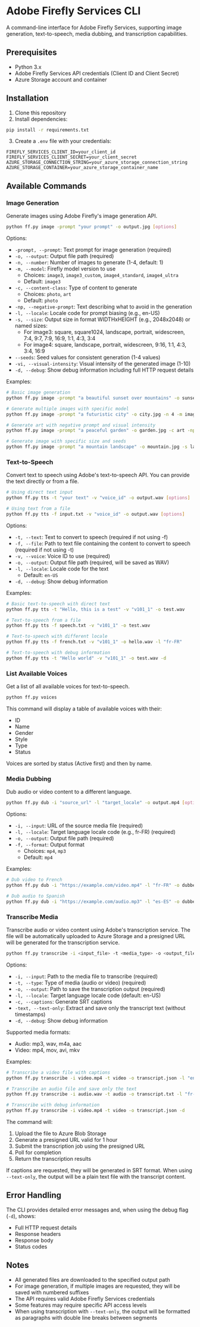 # Adobe Firefly Services CLI

A command-line interface for Adobe Firefly Services, supporting image generation, text-to-speech, media dubbing, and transcription capabilities.

## Prerequisites

- Python 3.x
- Adobe Firefly Services API credentials (Client ID and Client Secret)
- Azure Storage account and container

## Installation

1. Clone this repository
2. Install dependencies:
```bash
pip install -r requirements.txt
```
3. Create a `.env` file with your credentials:
```
FIREFLY_SERVICES_CLIENT_ID=your_client_id
FIREFLY_SERVICES_CLIENT_SECRET=your_client_secret
AZURE_STORAGE_CONNECTION_STRING=your_azure_storage_connection_string
AZURE_STORAGE_CONTAINER=your_azure_storage_container_name
```

## Available Commands

### Image Generation

Generate images using Adobe Firefly's image generation API.

```bash
python ff.py image -prompt "your prompt" -o output.jpg [options]
```

Options:
- `-prompt, --prompt`: Text prompt for image generation (required)
- `-o, --output`: Output file path (required)
- `-n, --number`: Number of images to generate (1-4, default: 1)
- `-m, --model`: Firefly model version to use
  - Choices: `image3`, `image3_custom`, `image4_standard`, `image4_ultra`
  - Default: `image3`
- `-c, --content-class`: Type of content to generate
  - Choices: `photo`, `art`
  - Default: `photo`
- `-np, --negative-prompt`: Text describing what to avoid in the generation
- `-l, --locale`: Locale code for prompt biasing (e.g., en-US)
- `-s, --size`: Output size in format WIDTHxHEIGHT (e.g., 2048x2048) or named sizes:
  - For image3: square, square1024, landscape, portrait, widescreen, 7:4, 9:7, 7:9, 16:9, 1:1, 4:3, 3:4
  - For image4: square, landscape, portrait, widescreen, 9:16, 1:1, 4:3, 3:4, 16:9
- `--seeds`: Seed values for consistent generation (1-4 values)
- `-vi, --visual-intensity`: Visual intensity of the generated image (1-10)
- `-d, --debug`: Show debug information including full HTTP request details

Examples:
```bash
# Basic image generation
python ff.py image -prompt "a beautiful sunset over mountains" -o sunset.jpg

# Generate multiple images with specific model
python ff.py image -prompt "a futuristic city" -o city.jpg -n 4 -m image4_ultra

# Generate art with negative prompt and visual intensity
python ff.py image -prompt "a peaceful garden" -o garden.jpg -c art -np "no people, no buildings" -vi 8

# Generate image with specific size and seeds
python ff.py image -prompt "a mountain landscape" -o mountain.jpg -s landscape --seeds 12345 67890
```

### Text-to-Speech

Convert text to speech using Adobe's text-to-speech API. You can provide the text directly or from a file.

```bash
# Using direct text input
python ff.py tts -t "your text" -v "voice_id" -o output.wav [options]

# Using text from a file
python ff.py tts -f input.txt -v "voice_id" -o output.wav [options]
```

Options:
- `-t, --text`: Text to convert to speech (required if not using -f)
- `-f, --file`: Path to text file containing the content to convert to speech (required if not using -t)
- `-v, --voice`: Voice ID to use (required)
- `-o, --output`: Output file path (required, will be saved as WAV)
- `-l, --locale`: Locale code for the text
  - Default: `en-US`
- `-d, --debug`: Show debug information

Examples:
```bash
# Basic text-to-speech with direct text
python ff.py tts -t "Hello, this is a test" -v "v101_1" -o test.wav

# Text-to-speech from a file
python ff.py tts -f speech.txt -v "v101_1" -o test.wav

# Text-to-speech with different locale
python ff.py tts -f french.txt -v "v101_1" -o hello.wav -l "fr-FR"

# Text-to-speech with debug information
python ff.py tts -t "Hello world" -v "v101_1" -o test.wav -d
```

### List Available Voices

Get a list of all available voices for text-to-speech.

```bash
python ff.py voices
```

This command will display a table of available voices with their:
- ID
- Name
- Gender
- Style
- Type
- Status

Voices are sorted by status (Active first) and then by name.

### Media Dubbing

Dub audio or video content to a different language.

```bash
python ff.py dub -i "source_url" -l "target_locale" -o output.mp4 [options]
```

Options:
- `-i, --input`: URL of the source media file (required)
- `-l, --locale`: Target language locale code (e.g., fr-FR) (required)
- `-o, --output`: Output file path (required)
- `-f, --format`: Output format
  - Choices: `mp4`, `mp3`
  - Default: `mp4`

Examples:
```bash
# Dub video to French
python ff.py dub -i "https://example.com/video.mp4" -l "fr-FR" -o dubbed.mp4

# Dub audio to Spanish
python ff.py dub -i "https://example.com/audio.mp3" -l "es-ES" -o dubbed.mp3 -f mp3
```

### Transcribe Media

Transcribe audio or video content using Adobe's transcription service. The file will be automatically uploaded to Azure Storage and a presigned URL will be generated for the transcription service.

```bash
python ff.py transcribe -i <input_file> -t <media_type> -o <output_file> [options]
```

Options:
- `-i, --input`: Path to the media file to transcribe (required)
- `-t, --type`: Type of media (audio or video) (required)
- `-o, --output`: Path to save the transcription output (required)
- `-l, --locale`: Target language locale code (default: en-US)
- `-c, --captions`: Generate SRT captions
- `-text, --text-only`: Extract and save only the transcript text (without timestamps)
- `-d, --debug`: Show debug information

Supported media formats:
- Audio: mp3, wav, m4a, aac
- Video: mp4, mov, avi, mkv

Examples:
```bash
# Transcribe a video file with captions
python ff.py transcribe -i video.mp4 -t video -o transcript.json -l "en-US" -c

# Transcribe an audio file and save only the text
python ff.py transcribe -i audio.wav -t audio -o transcript.txt -l "fr-FR" -text

# Transcribe with debug information
python ff.py transcribe -i video.mp4 -t video -o transcript.json -d
```

The command will:
1. Upload the file to Azure Blob Storage
2. Generate a presigned URL valid for 1 hour
3. Submit the transcription job using the presigned URL
4. Poll for completion
5. Return the transcription results

If captions are requested, they will be generated in SRT format. When using `--text-only`, the output will be a plain text file with the transcript content.

## Error Handling

The CLI provides detailed error messages and, when using the debug flag (`-d`), shows:
- Full HTTP request details
- Response headers
- Response body
- Status codes

## Notes

- All generated files are downloaded to the specified output path
- For image generation, if multiple images are requested, they will be saved with numbered suffixes
- The API requires valid Adobe Firefly Services credentials
- Some features may require specific API access levels
- When using transcription with `--text-only`, the output will be formatted as paragraphs with double line breaks between segments 